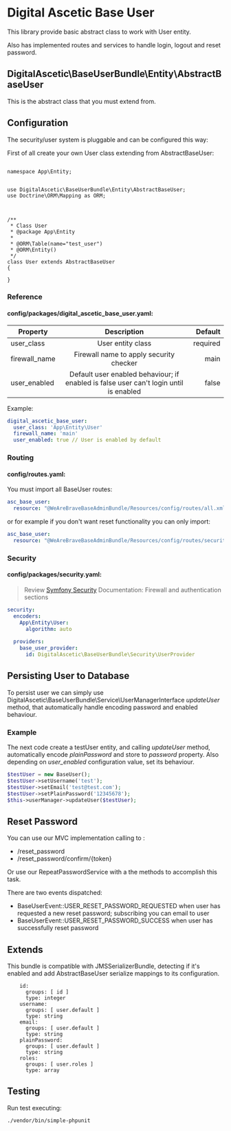 Digital Ascetic Base User
=======

This library provide basic abstract class to work with User entity.

Also has implemented routes and services to handle login, logout and reset password.

## DigitalAscetic\BaseUserBundle\Entity\AbstractBaseUser 

This is the abstract class that you must extend from.

## Configuration

The security/user system is pluggable and can be configured this way:

First of all create your own User class extending from AbstractBaseUser:

```

namespace App\Entity;


use DigitalAscetic\BaseUserBundle\Entity\AbstractBaseUser;
use Doctrine\ORM\Mapping as ORM;



/**
 * Class User
 * @package App\Entity
 *
 * @ORM\Table(name="test_user")
 * @ORM\Entity()
 */
class User extends AbstractBaseUser
{

}
```

### Reference

#### config/packages/digital_ascetic_base_user.yaml:

| Property        | Description           | Default  |
| ------------- |:-------------:| -----:|
| user_class      | User entity class | required  |
| firewall_name      | Firewall name to apply security checker      |   main |
| user_enabled | Default user enabled behaviour; if enabled is false user can't login until is enabled | false |

Example: 

```yaml
digital_ascetic_base_user:
  user_class: 'App\Entity\User'
  firewall_name: 'main'
  user_enabled: true // User is enabled by default
```
### Routing

#### config/routes.yaml:

You must import all BaseUser routes:

```yaml
asc_base_user:
  resource: "@WeAreBraveBaseAdminBundle/Resources/config/routes/all.xml"
```

or for example if you don't want reset functionality you can only import:

```yaml
asc_base_user:
  resource: "@WeAreBraveBaseAdminBundle/Resources/config/routes/security.xml"
```

### Security

#### config/packages/security.yaml:

> Review [Symfony Security](https://symfony.com/doc/current/security.html) Documentation: Firewall and authentication sections

```yaml
security:
  encoders:
    App\Entity\User:
      algorithm: auto
      
  providers:
    base_user_provider:
      id: DigitalAscetic\BaseUserBundle\Security\UserProvider
```

## Persisting User to Database

To persist user we can simply use DigitalAscetic\BaseUserBundle\Service\UserManagerInterface *updateUser* method, that automatically handle encoding password and enabled behaviour.

### Example

The next code create a testUser entity, and calling *updateUser* method, automatically encode *plainPassword* and store to *password* property. Also depending on *user_enabled* configuration value, set its behaviour.

```php 
$testUser = new BaseUser();
$testUser->setUsername('test');
$testUser->setEmail('test@test.com');
$testUser->setPlainPassword('12345678');
$this->userManager->updateUser($testUser);
```


## Reset Password

You can use our MVC implementation calling to :

* /reset_password
* /reset_password/confirm/{token}

Or use our RepeatPasswordService with a the methods to accomplish this task.

There are two events dispatched:

* BaseUserEvent::USER_RESET_PASSWORD_REQUESTED when user has requested a new reset password; subscribing you can email to user
* BaseUserEvent::USER_RESET_PASSWORD_SUCCESS when user has successfully reset password


## Extends

This bundle is compatible with JMSSerializerBundle, detecting if it's enabled and add AbstractBaseUser serialize
mappings to its configuration.

```
    id:
      groups: [ id ]
      type: integer
    username:
      groups: [ user.default ]
      type: string
    email:
      groups: [ user.default ]
      type: string
    plainPassword:
      groups: [ user.default ]
      type: string
    roles:
      groups: [ user.roles ]
      type: array
```

## Testing

Run test executing:

```
./vendor/bin/simple-phpunit
```
